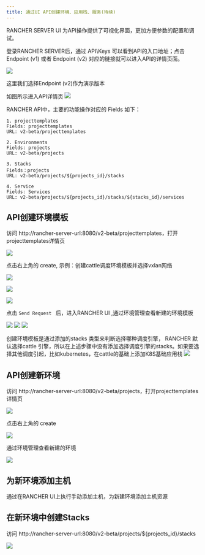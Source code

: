 ```yaml
---
title: 通过UI API创建环境、应用栈、服务(待续)
---
```


RANCHER SERVER UI 为API操作提供了可视化界面，更加方便参数的配置和调试。

登录RANCHER SERVER后，通过 API\Keys 可以看到API的入口地址；点击 Endpoint (v1) 或者 Endpoint (v2) 对应的链接就可以进入API的详情页面。

![](api/1.png)
  
这里我们选择Endpoint (v2)作为演示版本

如图所示进入API详情页
![](api/2.png)

RANCHER API中，主要的功能操作对应的 Fields 如下：

```
1. projecttemplates
Fields: projecttemplates
URL: v2-beta/projecttemplates
```

```
2. Environments
Fields: projects
URL: v2-beta/projects
```
```
3. Stacks
Fields：projects
URL: v2-beta/projects/${projects_id}/stacks
```
```
4. Service
Fields: Services
URL: v2-beta/projects/${projects_id}/stacks/${stacks_id}/services  

```

## API创建环境模板

访问 http://rancher-server-url:8080/v2-beta/projecttemplates，打开projecttemplates详情页

![](api/hjmb1.png)

点击右上角的 create, 示例：创建cattle调度环境模板并选择vxlan网络

![](api/hjmb2.png)

![](api/hjmb3.png)

![](api/hjmb4.png)

点击 `Send Request ` 后，进入RANCHER UI ,通过环境管理查看新建的环境模板

![](api/hjmb5.png)
![](api/hjmb6.png)
![](api/hjmb7.png)

创建环境模板是通过添加的stacks 类型来判断选择哪种调度引擎， RANCHER 默认选择cattle 引擎，所以在上述步骤中没有添加选择调度引擎的stacks。如果要选择其他调度引起，比如kubernetes，在cattle的基础上添加K8S基础应用栈
![](api/hjmb8.png)

## API创建新环境

访问 http://rancher-server-url:8080/v2-beta/projects，打开projecttemplates详情页

![](api/cjhj1.png)

点击右上角的 create

![](api/cjhj2.png)

通过环境管理查看新建的环境

![](api/xjhj3.png)

## 为新环境添加主机
通过在RANCHER UI上执行手动添加主机，为新建环境添加主机资源

## 在新环境中创建Stacks

访问 http://rancher-server-url:8080/v2-beta/projects/${projects_id}/stacks

![](api/cjyyz1.png)

